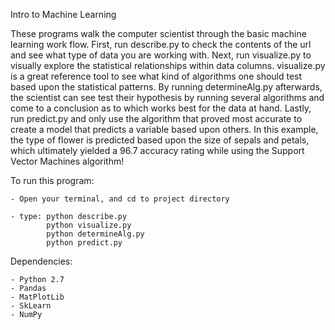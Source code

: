 Intro to Machine Learning

These programs walk the computer scientist through
the basic machine learning work flow. First, run
describe.py to check the contents of the url and
see what type of data you are working with. Next,
run visualize.py to visually explore the statistical
relationships within data columns. visualize.py is
a great reference tool to see what kind of algorithms
one should test based upon the statistical patterns.
By running determineAlg.py afterwards, the scientist 
can see test their hypothesis by running several 
algorithms and come to a conclusion as to which works
best for the data at hand. Lastly, run predict.py and
only use the algorithm that proved most accurate to 
create a model that predicts a variable based upon others.
In this example, the type of flower is predicted based 
upon the size of sepals and petals, which ultimately 
yielded a 96.7 accuracy rating while using the Support
Vector Machines algorithm!

To run this program:

    - Open your terminal, and cd to project directory

    - type: python describe.py
            python visualize.py
            python determineAlg.py
            python predict.py

Dependencies:

    - Python 2.7
    - Pandas
    - MatPlotLib
    - SkLearn
    - NumPy